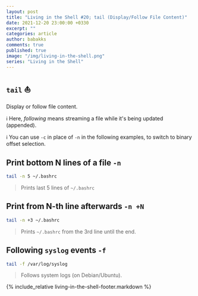 ```yaml
---
layout: post
title: "Living in the Shell #20; tail (Display/Follow File Content)"
date: 2021-12-20 23:00:00 +0330
excerpt: ""
categories: article
author: babakks
comments: true
published: true
image: "/img/living-in-the-shell.png"
series: "Living in the Shell"
---
```


## `tail` ⛵

Display or follow file content.

ℹ️ Here, *following* means streaming a file while it's being updated (appended).

ℹ️ You can use `-c` in place of `-n` in the following examples, to switch to binary offset selection.

## Print bottom N lines of a file `-n`

```sh
tail -n 5 ~/.bashrc
```

> Prints last 5 lines of `~/.bashrc`

## Print from N-th line afterwards `-n +N`

```sh
tail -n +3 ~/.bashrc
```

> Prints `~/.bashrc` from the 3rd line until the end.

## Following `syslog` events `-f`

```sh
tail -f /var/log/syslog
```

> Follows system logs (on Debian/Ubuntu).

{% include_relative living-in-the-shell-footer.markdown %}
